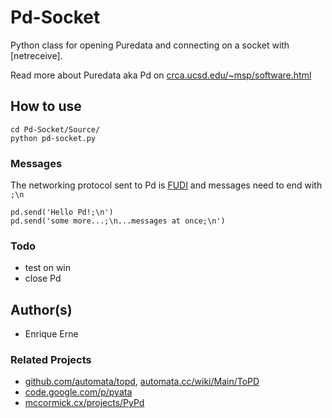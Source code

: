 Pd-Socket
=========

Python class for opening Puredata and connecting on a socket with [netreceive].

Read more about Puredata aka Pd on [crca.ucsd.edu/~msp/software.html](http://crca.ucsd.edu/~msp/software.html)

How to use
----------
	
	cd Pd-Socket/Source/
	python pd-socket.py

### Messages

The networking protocol sent to Pd is [FUDI](http://en.wikipedia.org/wiki/FUDI) and messages need to end with `;\n`

	pd.send('Hello Pd!;\n')
	pd.send('some more...;\n...messages at once;\n')


### Todo

 * test on win
 * close Pd


Author(s)
---------

 * Enrique Erne


### Related Projects

 * [github.com/automata/topd](https://github.com/automata/topd/), [automata.cc/wiki/Main/ToPD](http://automata.cc/wiki/Main/ToPD)
 * [code.google.com/p/pyata](http://code.google.com/p/pyata/)
 * [mccormick.cx/projects/PyPd](http://mccormick.cx/projects/PyPd/)
